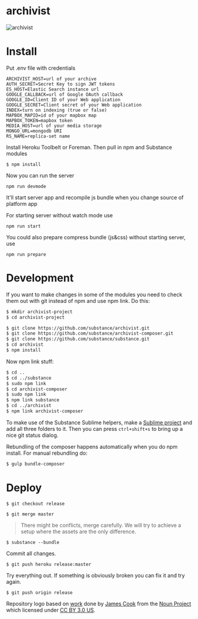 archivist
=========

![archivist](https://cloud.githubusercontent.com/assets/182010/8759794/9cf7d832-2d06-11e5-8653-344672eccc91.jpg)

# Install

Put .env file with credentials

```
ARCHIVIST_HOST=url of your archive
AUTH_SECRET=Secret Key to sign JWT tokens 
ES_HOST=Elastic Search instance url
GOOGLE_CALLBACK=url of Google OAuth callback
GOOGLE_ID=Client ID of your Web application
GOOGLE_SECRET=Client secret of your Web application
INDEX=turn on indexing (true or false)
MAPBOX_MAPID=id of your mapbox map
MAPBOX_TOKEN=mapbox token
MEDIA_HOST=url of your media storage
MONGO_URL=mongodb URI
RS_NAME=replica-set name
```

Install Heroku Toolbelt or Foreman. Then pull in npm and Substance modules

```
$ npm install
```

Now you can run the server

```
npm run devmode
```

It'll start server app and recompile js bundle when you change source of platform app

For starting server without watch mode use
```
npm run start
```

You could also prepare compress bundle (js&css) without starting server, use
```
npm run prepare
```

# Development

If you want to make changes in some of the modules you need to check them out with git instead of npm and use npm link. Do this:

```bash
$ mkdir archivist-project
$ cd archivist-project

$ git clone https://github.com/substance/archivist.git
$ git clone https://github.com/substance/archivist-composer.git
$ git clone https://github.com/substance/substance.git
$ cd archivist
$ npm install
```

Now npm link stuff:

```bash
$ cd ..
$ cd ../substance
$ sudo npm link
$ cd archivist-composer
$ sudo npm link
$ npm link substance
$ cd ../archivist
$ npm link archivist-composer
```

To make use of the Substance Sublime helpers, make a [Sublime project](http://github.com/substance/sublime) and add all three folders to it. Then you can press `ctrl+shift+s` to bring up a nice git status dialog.

Rebundling of the composer happens automatically when you do npm install. For manual rebundling do:

```bash
$ gulp bundle-composer
```


# Deploy

```
$ git checkout release
```

```
$ git merge master
```

> There might be conflicts, merge carefully. We will try to achieve a setup where the assets are the only difference.

```
$ substance --bundle
```

Commit all changes.

```
$ git push heroku release:master
```

Try everything out. If something is obviously broken you can fix it and try again.

```
$ git push origin release
```

Repository logo based on [work](https://thenounproject.com/term/documents/54889/) done by [James Cook](https://thenounproject.com/mojocakes/) from the [Noun Project](https://thenounproject.com) which licensed under [CC BY 3.0 US](http://creativecommons.org/licenses/by/3.0/us/).
